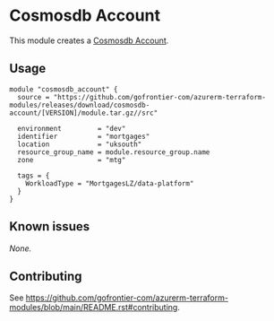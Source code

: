 # Cosmosdb Account

This module creates a [Cosmosdb Account](https://registry.terraform.io/providers/hashicorp/azurerm/latest/docs/resources/cosmosdb_account).

## Usage

```hcl
module "cosmosdb_account" {
  source = "https://github.com/gofrontier-com/azurerm-terraform-modules/releases/download/cosmosdb-account/[VERSION]/module.tar.gz//src"

  environment         = "dev"
  identifier          = "mortgages"
  location            = "uksouth"
  resource_group_name = module.resource_group.name
  zone                = "mtg"

  tags = {
    WorkloadType = "MortgagesLZ/data-platform"
  }
}
```

## Known issues

_None._

## Contributing

See <https://github.com/gofrontier-com/azurerm-terraform-modules/blob/main/README.rst#contributing>.
